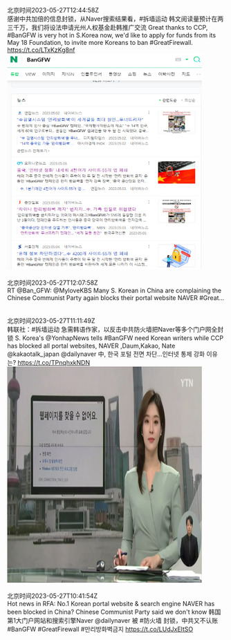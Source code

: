 北京时间2023-05-27T12:44:58Z<br>感谢中共加倍的信息封锁，从Naver搜索结果看，#拆墙运动 韩文阅读量预计在两三千万，我们将设法申请光州人权基金赴韩推广交流
Great thanks to CCP, #BanGFW is very hot in S.Korea now, we'd like to apply for funds from its May 18 Foundation, to invite more Koreans to ban #GreatFirewall. https://t.co/LTxKzKg8nf<br><img src='/temp/image/2023/u-Month-5/1662318956634574850_0.jpg' width='450' height='500'><br><br>北京时间2023-05-27T12:07:58Z<br>RT @Ban_GFW: @MyloveKBS Many S. Korean in China are complaining the Chinese Communist Party again blocks their portal website NAVER  #Great…<br><br><br>北京时间2023-05-27T11:11:49Z<br>韩联社：#拆墙运动 急需韩语作家，以反击中共防火墙把Naver等多个门户网全封锁
S. Korea's  @YonhapNews tells #BanGFW need Korean writers while CCP has blocked all portal websites,  NAVER ,Daum,Kakao, Nate @kakaotalk_japan @dailynaver
中, 한국 포털 전면 차단...인터넷 통제 강화 이유는? https://t.co/TPnqhxkNDN<br><img src='/temp/video/2023/u-Month-5/ax-Day-27/Ban_GFW/1662295517332905985_0.jpg' width='450' height='500'><br><br>北京时间2023-05-27T10:41:54Z<br>Hot news in RFA: No.1  Korean portal website &amp; search engine NAVER has been blocked in China? Chinese Communist Party said we don't know
韩国第1大门户网站和搜索引擎Naver @dailynaver 被 #防火墙 封锁，中共又不认账 
#BanGFW  #GreatFirewall  #만리방화벽금지
https://t.co/LUdJxEltSO<br><br><br>